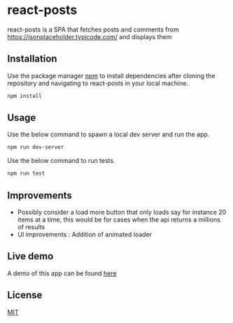 # react-posts

react-posts is a SPA that fetches posts and comments from https://jsonplaceholder.typicode.com/ and displays them

## Installation

Use the package manager [npm](https://www.npmjs.com/get-npm) to install dependencies after cloning the repository and navigating to react-posts in your local machine.

```bash
npm install
```

## Usage

Use the below command to spawn a local dev server and run the app.

```bash
npm run dev-server
```

Use the below command to run tests.

```bash
npm run test
```

## Improvements

- Possibly consider a load more button that only loads say for instance 20 items at a time, this would be for cases when the api returns a millions of results
- UI improvements : Addition of animated loader

## Live demo

A demo of this app can be found [here](https://react-posts-loader.netlify.com/)

## License

[MIT](https://choosealicense.com/licenses/mit/)
